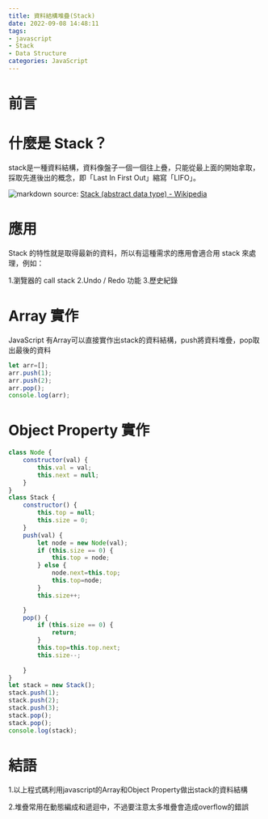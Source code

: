 ```yaml
---
title: 資料結構堆疊(Stack)
date: 2022-09-08 14:48:11
tags: 
- javascript
- Stack
- Data Structure 
categories: JavaScript
---
```


# 前言
# 什麼是 Stack？

stack是一種資料結構，資料像盤子一個一個往上疊，只能從最上面的開始拿取，採取先進後出的概念，即「Last In First Out」縮寫「LIFO」。
<!--more-->


![markdown](../image/javascript/Lifo_stack.png  "markdown")
source: <a href="https://en.wikipedia.org/wiki/Stack_(abstract_data_type)">Stack (abstract data type) - Wikipedia</a>

# 應用
Stack 的特性就是取得最新的資料，所以有這種需求的應用會適合用 stack 來處理，例如：

1.瀏覽器的 call stack
2.Undo / Redo 功能
3.歷史紀錄

# Array 實作
JavaScript 有Array可以直接實作出stack的資料結構，push將資料堆疊，pop取出最後的資料
```JavaScript
let arr=[];
arr.push(1);
arr.push(2);
arr.pop();
console.log(arr);
```

# Object Property 實作

```javascript
class Node {
    constructor(val) {
        this.val = val;
        this.next = null;
    }
}
class Stack {
    constructor() {
        this.top = null;
        this.size = 0;
    }
    push(val) {
        let node = new Node(val);
        if (this.size == 0) {
            this.top = node;
        } else {
            node.next=this.top;
            this.top=node;
        }
        this.size++;

    }
    pop() {
        if (this.size == 0) {
            return;
        }
        this.top=this.top.next;
        this.size--;
      
    }
}
let stack = new Stack();
stack.push(1);
stack.push(2);
stack.push(3);
stack.pop();
stack.pop();
console.log(stack);
```

# 結語

1.以上程式碼利用javascript的Array和Object Property做出stack的資料結構

2.堆疊常用在動態編成和遞迴中，不過要注意太多堆疊會造成overflow的錯誤